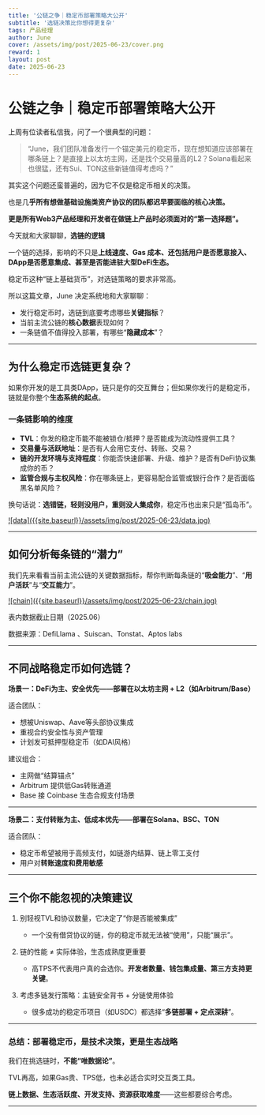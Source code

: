 ```yaml
---
title: '公链之争｜稳定币部署策略大公开'
subtitle: '选链决策比你想得更复杂'
tags: 产品经理
author: June
cover: /assets/img/post/2025-06-23/cover.png
reward: 1
layout: post
date: 2025-06-23
---
```


# 公链之争｜稳定币部署策略大公开

上周有位读者私信我，问了一个很典型的问题：

> “June，我们团队准备发行一个锚定美元的稳定币，现在想知道应该部署在哪条链上？是直接上以太坊主网，还是找个交易量高的L2？Solana看起来也很猛，还有Sui、TON这些新链值得考虑吗？”

其实这个问题还蛮普遍的，因为它不仅是稳定币相关的决策。

也是几**乎所有想做基础设施类资产协议的团队都迟早要面临的核心决策。**

**更是所有Web3产品经理和开发者在做链上产品时必须面对的“第一选择题”。**

今天就和大家聊聊，**选链的逻辑**

一个链的选择，影响的不只是**上线速度、Gas 成本、还包括用户是否愿意接入、DApp是否愿意集成、甚至是否能进驻大型DeFi生态。**

稳定币这种“链上基础货币”，对选链策略的要求非常高。

所以这篇文章，June 决定系统地和大家聊聊：

- 发行稳定币时，选链到底要考虑哪些**关键指标**？
- 当前主流公链的**核心数据**表现如何？
- 一条链值不值得投入部署，有哪些“**隐藏成本**”？

---

## 为什么稳定币选链更复杂？

如果你开发的是工具类DApp，链只是你的交互舞台；但如果你发行的是稳定币，链就是你整个**生态系统的起点**。

### 一条链影响的维度
- **TVL**：你发的稳定币能不能被锁仓/抵押？是否能成为流动性提供工具？
- **交易量与活跃地址**：是否有人会用它支付、转账、交易？
- **链的开发环境与支持程度**：你能否快速部署、升级、维护？是否有DeFi协议集成你的币？
- **监管合规与主权风险**：你在哪条链上，更容易配合监管或银行合作？是否面临黑名单风险？

换句话说：**选错链，轻则没用户，重则没人集成你**，稳定币也出来只是“孤岛币”。

<a data-fancybox="gallery" href="{{site.baseurl}}/assets/img/post/2025-06-23/data.jpg">
![data]({{site.baseurl}}/assets/img/post/2025-06-23/data.jpg)
</a>

---

## 如何分析每条链的“潜力”

我们先来看看当前主流公链的关键数据指标，帮你判断每条链的“**吸金能力**”、“**用户活跃**”与“**交互能力**”。

<a data-fancybox="gallery" href="{{site.baseurl}}/assets/img/post/2025-06-23/chain.jpg">
![chain]({{site.baseurl}}/assets/img/post/2025-06-23/chain.jpg)
</a>

表内数据截止日期（2025.06）

数据来源：DefiLlama 、Suiscan、Tonstat、Aptos labs

---

## 不同战略稳定币如何选链？

**场景一：DeFi为主、安全优先——部署在以太坊主网 + L2（如Arbitrum/Base）**

适合团队：
- 想被Uniswap、Aave等头部协议集成
- 重视合约安全性与资产管理
- 计划发可抵押型稳定币（如DAI风格）

建议组合：
- 主网做“结算锚点”
- Arbitrum 提供低Gas转账通道
- Base 接 Coinbase 生态合规支付场景

---
**场景二：支付转账为主、低成本优先——部署在Solana、BSC、TON**

适合团队：
- 稳定币希望被用于高频支付，如链游内结算、链上零工支付
- 用户对**转账速度和费用敏感**

---

## 三个你不能忽视的决策建议

1. 别轻视TVL和协议数量，它决定了“你是否能被集成”
    
    - 一个没有借贷协议的链，你的稳定币就无法被“使用”，只能“展示”。
    
2. 链的性能 ≠ 实际体验，生态成熟度更重要
    - 高TPS不代表用户真的会选你。**开发者数量、钱包集成量、第三方支持更关键**。
    
3. 考虑多链发行策略：主链安全背书 + 分链使用体验
    - 很多成功的稳定币项目（如USDC）都选择“**多链部署 + 定点深耕**”。

---

### 总结：部署稳定币，是技术决策，更是生态战略

我们在挑选链时，**不能“唯数据论”**。

TVL再高，如果Gas贵、TPS低，也未必适合实时交互类工具。

**链上数据、生态活跃度、开发支持、资源获取难度**——这些都要综合考虑。

---

